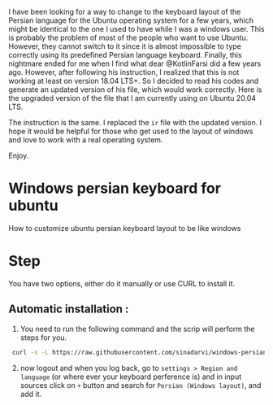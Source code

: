 
I have been looking for a way to change to the keyboard layout of the Persian language for the Ubuntu operating system for a few years, which might be identical to the one I used to have while I was a windows user. This is probably the problem of most of the people who want to use Ubuntu. However, they cannot switch to it since it is almost impossible to type correctly using its predefined Persian language keyboard.  Finally, this nightmare ended for me when I find what dear @KotlinFarsi did a few years ago. However, after following his instruction, I realized that this is not working at least on version 18.04 LTS+. So I decided to read his codes and generate an updated version of his file, which would work correctly. Here is the upgraded version of the file that I am currently using on Ubuntu 20.04 LTS.

The instruction is the same. I replaced the `ir` file with the updated version. I hope it would be helpful for those who get used to the layout of windows and love to work with a real operating system.

Enjoy.

# Windows persian keyboard for ubuntu
How to customize ubuntu persian keyboard layout to be like windows


# Step

You have two options, either do it manually or use CURL to install it.

## Automatic installation :
1. You need to run the following command and the scrip will perform the steps for you.

```bash
 curl -s -L https://raw.githubusercontent.com/sinadarvi/windows-persian-keyboard-for-ubuntu/master/install | sudo bash -
```
2. now logout and when you log back, go to `settings > Region and language` (or where ever your keyboard perference is) and in input sources click on `+` button and search for `Persian (Windows layout)`, and add it.



